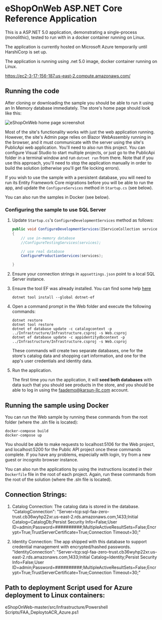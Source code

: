 # eShopOnWeb ASP.NET Core Reference Application

This is a ASP.NET 5.0 application, demonstrating a single-process (monolithic), tested to run with in a docker container running on Linux.

The application is currently hosted on Microsoft Azure temporarily until HarshiCorp is set up. 

The application is running using .net 5.0 image, docker container running on Linux.

https://ec2-3-17-156-187.us-east-2.compute.amazonaws.com/

## Running the code

After cloning or downloading the sample you should be able to run it using an In Memory database immediately. The store's home page should look like this:

![eShopOnWeb home page screenshot](https://user-images.githubusercontent.com/782127/88414268-92d83a00-cdaa-11ea-9b4c-db67d95be039.png)

Most of the site's functionality works with just the web application running. However, the site's Admin page relies on Blazor WebAssembly running in the browser, and it must communicate with the server using the site's PublicApi web application. You'll need to also run this project. You can configure Visual Studio to start multiple projects, or just go to the PublicApi folder in a terminal window and run `dotnet run` from there. Note that if you use this approach, you'll need to stop the application manually in order to build the solution (otherwise you'll get file locking errors).

If you wish to use the sample with a persistent database, you will need to run its Entity Framework Core migrations before you will be able to run the app, and update the `ConfigureServices` method in `Startup.cs` (see below).

You can also run the samples in Docker (see below).

### Configuring the sample to use SQL Server

1. Update `Startup.cs`'s `ConfigureDevelopmentServices` method as follows:

    ```csharp
    public void ConfigureDevelopmentServices(IServiceCollection services)
    {
        // use in-memory database
        //ConfigureTestingServices(services);

        // use real database
        ConfigureProductionServices(services);

    }
    ```

1. Ensure your connection strings in `appsettings.json` point to a local SQL Server instance.
1. Ensure the tool EF was already installed. You can find some help [here](https://docs.microsoft.com/ef/core/miscellaneous/cli/dotnet)

    ```
    dotnet tool install --global dotnet-ef
    ```

1. Open a command prompt in the Web folder and execute the following commands:

    ```
    dotnet restore
    dotnet tool restore
    dotnet ef database update -c catalogcontext -p ../Infrastructure/Infrastructure.csproj -s Web.csproj
    dotnet ef database update -c appidentitydbcontext -p ../Infrastructure/Infrastructure.csproj -s Web.csproj
    ```

    These commands will create two separate databases, one for the store's catalog data and shopping cart information, and one for the app's user credentials and identity data.

1. Run the application.

    The first time you run the application, it will **seed both databases** with data such that you should see products in the store, and you should be able to log in using the faademo@karsun-llc.com account.

   
## Running the sample using Docker

You can run the Web sample by running these commands from the root folder (where the .sln file is located):

```
docker-compose build
docker-compose up
```
You should be able to make requests to localhost:5106 for the Web project, and localhost:5200 for the Public API project once these commands complete. If you have any problems, especially with login, try from a new guest or incognito browser instance.

You can also run the applications by using the instructions located in their `Dockerfile` file in the root of each project. Again, run these commands from the root of the solution (where the .sln file is located).

## Connection Strings:
1. Catalog Connection: The catalog data is stored in the database.
"CatalogConnection": "Server=tcp:sql-faa-zero-trust.cb36wyhp22xr.us-east-2.rds.amazonaws.com,1433;Initial Catalog=CatalogDb;Persist Security Info=False;User ID=admin;Password=##########;MultipleActiveResultSets=False;Encrypt=True;TrustServerCertificate=True;Connection Timeout=30;"

2. Identity Connection: The app shipped with this database to support credential management with encrypted/hashed passwords.
"IdentityConnection": "Server=tcp:sql-faa-zero-trust.cb36wyhp22xr.us-east-2.rds.amazonaws.com,1433;Initial Catalog=Identity;Persist Security Info=False;User ID=admin;Password=##########;MultipleActiveResultSets=False;Encrypt=True;TrustServerCertificate=True;Connection Timeout=30;"

## Path to deployment Script used for Azure deployment to Linux containers:
eShopOnWeb-master/src/Infrastructure/Powershell Scripts/FAA_DeploytoACR_Azure.ps1
